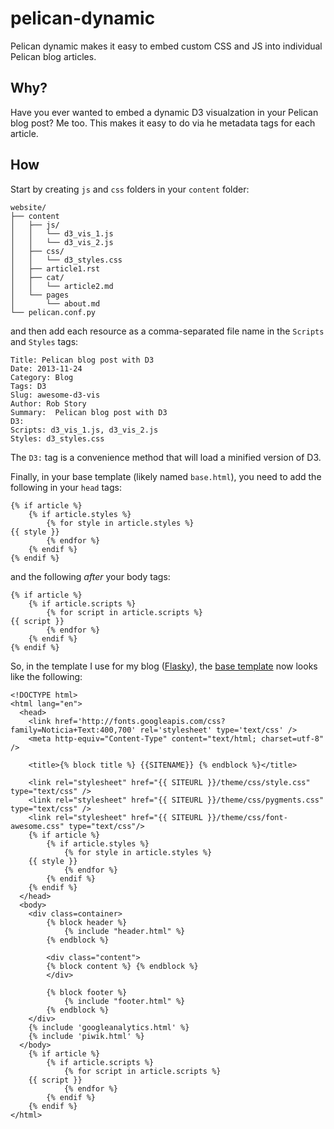 pelican-dynamic
===============

Pelican dynamic makes it easy to embed custom CSS and JS into individual Pelican blog articles. 

Why?
----
Have you ever wanted to embed a dynamic D3 visualzation in your Pelican blog post? Me too. This makes it easy to do via he metadata tags for each article. 

How
---

Start by creating  ```js``` and ```css``` folders in your ```content``` folder: 
```
website/
├── content
│   ├── js/
│   │   └── d3_vis_1.js
│   │   └── d3_vis_2.js
│   ├── css/
│   │   └── d3_styles.css
│   ├── article1.rst
│   ├── cat/
│   │   └── article2.md
│   └── pages
│       └── about.md
└── pelican.conf.py
```

and then add each resource as a comma-separated file name in the ```Scripts``` and ```Styles``` tags: 
```
Title: Pelican blog post with D3
Date: 2013-11-24
Category: Blog
Tags: D3
Slug: awesome-d3-vis
Author: Rob Story
Summary:  Pelican blog post with D3
D3:
Scripts: d3_vis_1.js, d3_vis_2.js
Styles: d3_styles.css
```

The ```D3:``` tag is a convenience method that will load a minified version of D3. 

Finally, in your base template (likely named ```base.html```), you need to add the following in your ```head``` tags: 
```
{% if article %}
    {% if article.styles %}
        {% for style in article.styles %}
{{ style }}
        {% endfor %}
    {% endif %}
{% endif %}
```
and the following *after* your body tags: 
```
{% if article %}
    {% if article.scripts %}
        {% for script in article.scripts %}
{{ script }}
        {% endfor %}
    {% endif %}
{% endif %}
```

So, in the template I use for my blog ([Flasky](https://github.com/fjavieralba/flasky)), the [base template](https://github.com/fjavieralba/flasky/blob/master/templates/base.html) now looks like the following: 
```
<!DOCTYPE html>
<html lang="en">
  <head>
    <link href='http://fonts.googleapis.com/css?family=Noticia+Text:400,700' rel='stylesheet' type='text/css' />
    <meta http-equiv="Content-Type" content="text/html; charset=utf-8" />

    <title>{% block title %} {{SITENAME}} {% endblock %}</title>

    <link rel="stylesheet" href="{{ SITEURL }}/theme/css/style.css" type="text/css" />
    <link rel="stylesheet" href="{{ SITEURL }}/theme/css/pygments.css" type="text/css" />
    <link rel="stylesheet" href="{{ SITEURL }}/theme/css/font-awesome.css" type="text/css"/>
    {% if article %}
        {% if article.styles %}
            {% for style in article.styles %}
    {{ style }}
            {% endfor %}
        {% endif %}
    {% endif %}
  </head>
  <body>
    <div class=container>
        {% block header %}
            {% include "header.html" %}
        {% endblock %}

        <div class="content">
        {% block content %} {% endblock %}
        </div>

        {% block footer %}
            {% include "footer.html" %}
        {% endblock %}
    </div>
    {% include 'googleanalytics.html' %}
    {% include 'piwik.html' %}
  </body>
    {% if article %}
        {% if article.scripts %}
            {% for script in article.scripts %}
    {{ script }}
            {% endfor %}
        {% endif %}
    {% endif %}
</html>
```
